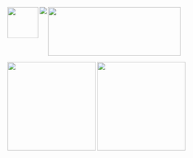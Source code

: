 <p align="left">
  <a href="https://github.com/user-attachments/assets/48a9d67f-79da-47fa-9655-ab2ca7aceee5"/a><img align="left" height="70" src="https://github.com/user-attachments/assets/48a9d67f-79da-47fa-9655-ab2ca7aceee5"/>
  <a href="https://open.spotify.com/playlist/79NX2892fh5wUwyUNe4Vne?si=8c97cc86f82f4a07"/a><img align="left" src="https://spotify-github-profile.kittinanx.com/api/view?uid=31rd3gn3izgynns45ufbicx5jhru&cover_image=true&theme=novatorem&show_offline=true&background_color=121212&interchange=false"/>
  <a href="https://store.steampowered.com/"/a><img align="center" height="110" width="300" src="https://steam-readme-nine.vercel.app/status/?steamid=76561198322313818"/>
</p>

<p align="left">
  <a href="https://github.com/search?q=xesdoog&type=commits"/a><img align="left" height="200" src="https://github-readme-stats-samurai.vercel.app/api/top-langs/?username=xesdoog&hide=html,scss,css&bg_color=000000&hide_border=true&layout=donut&hide_title=true&theme=github_dark"/>
  <a href="https://github.com/search?q=author%3Axesdoog&type=commits&s=committer-date&o=desc"/a><img align="left" height="200" src="https://github-readme-stats-samurai.vercel.app/api?username=xesdoog&bg_color=000000&hide_border=true&hide_title=true&hide_rank=true&include_all_commits=true&theme=github_dark"/>
</p>

